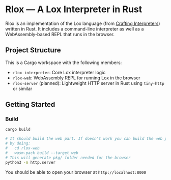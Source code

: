 # Rlox — A Lox Interpreter in Rust

Rlox is an implementation of the Lox language (from [Crafting Interpreters](https://craftinginterpreters.com)) written in Rust. It includes a command-line interpreter as well as a WebAssembly-based REPL that runs in the browser.

## Project Structure

This is a Cargo workspace with the following members:

- `rlox-interpreter`: Core Lox interpreter logic
- `rlox-web`: WebAssembly REPL for running Lox in the browser
- `rlox-server` (planned): Lightweight HTTP server in Rust using `tiny-http` or similar

## Getting Started

### Build

```bash
cargo build

# It should build the web part. If doesn't work you can build the web part
# by doing:
#   cd rlox-web
#   wasm-pack build --target web
# This will generate pkg/ folder needed for the browser
python3 -m http.server
```

You should be able to open your browser at `http://localhost:8000`
